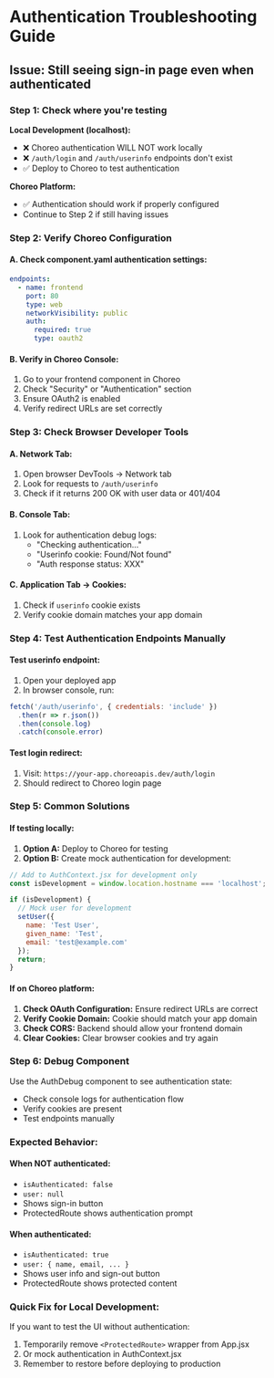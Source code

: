 # Authentication Troubleshooting Guide

## Issue: Still seeing sign-in page even when authenticated

### Step 1: Check where you're testing
**Local Development (localhost):**
- ❌ Choreo authentication WILL NOT work locally
- ❌ `/auth/login` and `/auth/userinfo` endpoints don't exist
- ✅ Deploy to Choreo to test authentication

**Choreo Platform:**
- ✅ Authentication should work if properly configured
- Continue to Step 2 if still having issues

### Step 2: Verify Choreo Configuration

#### A. Check component.yaml authentication settings:
```yaml
endpoints:
  - name: frontend
    port: 80
    type: web
    networkVisibility: public
    auth:
      required: true
      type: oauth2
```

#### B. Verify in Choreo Console:
1. Go to your frontend component in Choreo
2. Check "Security" or "Authentication" section
3. Ensure OAuth2 is enabled
4. Verify redirect URLs are set correctly

### Step 3: Check Browser Developer Tools

#### A. Network Tab:
1. Open browser DevTools → Network tab
2. Look for requests to `/auth/userinfo`
3. Check if it returns 200 OK with user data or 401/404

#### B. Console Tab:
1. Look for authentication debug logs:
   - "Checking authentication..."
   - "Userinfo cookie: Found/Not found"
   - "Auth response status: XXX"

#### C. Application Tab → Cookies:
1. Check if `userinfo` cookie exists
2. Verify cookie domain matches your app domain

### Step 4: Test Authentication Endpoints Manually

#### Test userinfo endpoint:
1. Open your deployed app
2. In browser console, run:
```javascript
fetch('/auth/userinfo', { credentials: 'include' })
  .then(r => r.json())
  .then(console.log)
  .catch(console.error)
```

#### Test login redirect:
1. Visit: `https://your-app.choreoapis.dev/auth/login`
2. Should redirect to Choreo login page

### Step 5: Common Solutions

#### If testing locally:
1. **Option A:** Deploy to Choreo for testing
2. **Option B:** Create mock authentication for development:

```javascript
// Add to AuthContext.jsx for development only
const isDevelopment = window.location.hostname === 'localhost';

if (isDevelopment) {
  // Mock user for development
  setUser({ 
    name: 'Test User',
    given_name: 'Test',
    email: 'test@example.com'
  });
  return;
}
```

#### If on Choreo platform:
1. **Check OAuth Configuration:** Ensure redirect URLs are correct
2. **Verify Cookie Domain:** Cookie should match your app domain
3. **Check CORS:** Backend should allow your frontend domain
4. **Clear Cookies:** Clear browser cookies and try again

### Step 6: Debug Component

Use the AuthDebug component to see authentication state:
- Check console logs for authentication flow
- Verify cookies are present
- Test endpoints manually

### Expected Behavior:

#### When NOT authenticated:
- `isAuthenticated: false`
- `user: null`
- Shows sign-in button
- ProtectedRoute shows authentication prompt

#### When authenticated:
- `isAuthenticated: true`
- `user: { name, email, ... }`
- Shows user info and sign-out button
- ProtectedRoute shows protected content

### Quick Fix for Local Development:

If you want to test the UI without authentication:
1. Temporarily remove `<ProtectedRoute>` wrapper from App.jsx
2. Or mock authentication in AuthContext.jsx
3. Remember to restore before deploying to production
